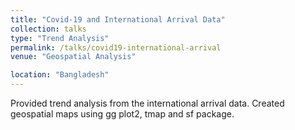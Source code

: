 ```yaml
---
title: "Covid-19 and International Arrival Data"
collection: talks
type: "Trend Analysis"
permalink: /talks/covid19-international-arrival
venue: "Geospatial Analysis"

location: "Bangladesh"
---
```


Provided trend analysis from the international arrival data. Created geospatial maps using gg
plot2, tmap and sf package.

